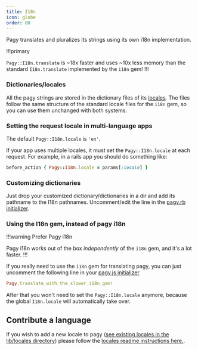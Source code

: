```yaml
---
title: I18n
icon: globe
order: 80
---
```


Pagy translates and pluralizes its strings using its own i18n implementation.

!!!primary

`Pagy::I18n.translate` is ~18x faster and uses ~10x less memory than the standard `I18n.translate` implemented by the `i18n`
gem!
!!!

### Dictionaries/locales

All the pagy strings are stored in the dictionary files of its [locales](https://github.com/ddnexus/pagy/blob/master/gem/locales).
The files follow the same structure of the standard locale files for the `i18n` gem, so you can use them unchanged with both
systems.

### Setting the request locale in multi-language apps

The default `Pagy::I18n.locale` is `'en'`.

If your app uses multiple locales, it must set the `Pagy::I18n.locale` at each request. For example, in a rails app you should do
something like:

```ruby Controller
before_action { Pagy::I18n.locale = params[:locale] }
```

### Customizing dictionaries

Just drop your customized dictionary/dictionaries in a dir and add its pathname to the I18n pathnames. Uncomment/edit the line in the [pagy.rb initializer](../toolbox/initializer.md).

### Using the I18n gem, instead of pagy i18n

!!!warning Prefer Pagy i18n

Pagy i18n works out of the box _independently_ of the `i18n` gem, and it's a lot faster.
!!!

If you really need to use the `i18n` gem for translating pagy, you can just uncomment the following line in your [pagy.js initializer](../toolbox/initializer.md)

```ruby
Pagy.translate_with_the_slower_i18n_gem!
```

After that you won't need to set the `Pagy::I18n.locale` anymore, because the global `I18n.locale` will automatically take over.

## Contribute a language

If you wish to add a new locale to
pagy ([see existing locales in the lib/locales directory](https://github.com/ddnexus/pagy/tree/master/gem/locales)) please follow
the [locales  readme instructions here.](https://github.com/ddnexus/pagy/blob/master/gem/locales/README.md).
